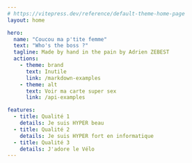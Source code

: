 ```yaml
---
# https://vitepress.dev/reference/default-theme-home-page
layout: home

hero:
  name: "Coucou ma p'tite femme"
  text: "Who's the boss ?"
  tagline: Made by hand in the pain by Adrien ZEBEST
  actions:
    - theme: brand
      text: Inutile
      link: /markdown-examples
    - theme: alt
      text: Voir ma carte super sex
      link: /api-examples

features:
  - title: Qualité 1
    details: Je suis HYPER beau
  - title: Qualité 2
    details: Je suis HYPER fort en informatique
  - title: Qualité 3 
    details: J'adore le Vélo
---
```


